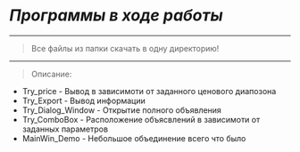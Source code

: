 # _Программы в ходе работы_
---
>Все файлы из папки скачать в одну директорию!
---
>Описание:

* Try_price - Вывод в зависимоти от заданного ценового диапозона
* Try_Export - Вывод информации
* Try_Dialog_Window - Открытие полного объявления
* Try_ComboBox - Расположение объясвлений в зависимоти от заданных параметров
* MainWin_Demo - Небольшое объединение всего что было
